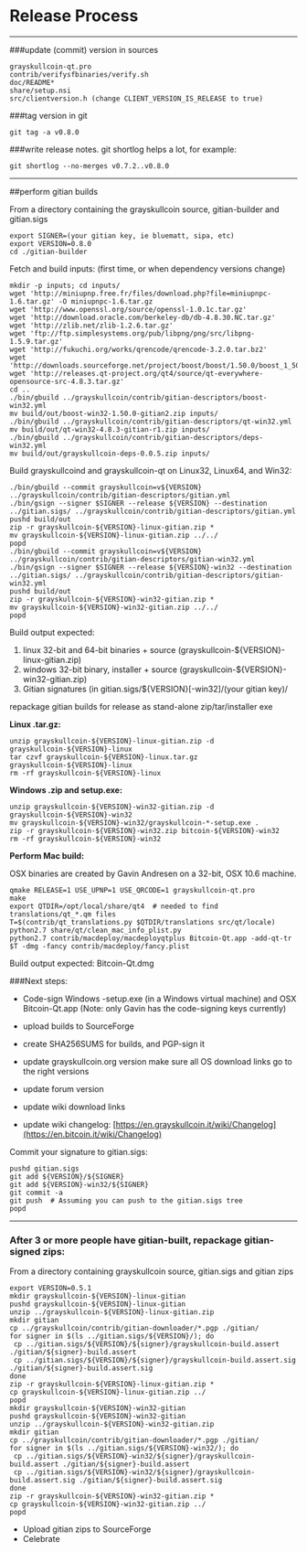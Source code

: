 Release Process
====================

* * *

###update (commit) version in sources


	grayskullcoin-qt.pro
	contrib/verifysfbinaries/verify.sh
	doc/README*
	share/setup.nsi
	src/clientversion.h (change CLIENT_VERSION_IS_RELEASE to true)

###tag version in git

	git tag -a v0.8.0

###write release notes. git shortlog helps a lot, for example:

	git shortlog --no-merges v0.7.2..v0.8.0

* * *

##perform gitian builds

 From a directory containing the grayskullcoin source, gitian-builder and gitian.sigs
  
	export SIGNER=(your gitian key, ie bluematt, sipa, etc)
	export VERSION=0.8.0
	cd ./gitian-builder

 Fetch and build inputs: (first time, or when dependency versions change)

	mkdir -p inputs; cd inputs/
	wget 'http://miniupnp.free.fr/files/download.php?file=miniupnpc-1.6.tar.gz' -O miniupnpc-1.6.tar.gz
	wget 'http://www.openssl.org/source/openssl-1.0.1c.tar.gz'
	wget 'http://download.oracle.com/berkeley-db/db-4.8.30.NC.tar.gz'
	wget 'http://zlib.net/zlib-1.2.6.tar.gz'
	wget 'ftp://ftp.simplesystems.org/pub/libpng/png/src/libpng-1.5.9.tar.gz'
	wget 'http://fukuchi.org/works/qrencode/qrencode-3.2.0.tar.bz2'
	wget 'http://downloads.sourceforge.net/project/boost/boost/1.50.0/boost_1_50_0.tar.bz2'
	wget 'http://releases.qt-project.org/qt4/source/qt-everywhere-opensource-src-4.8.3.tar.gz'
	cd ..
	./bin/gbuild ../grayskullcoin/contrib/gitian-descriptors/boost-win32.yml
	mv build/out/boost-win32-1.50.0-gitian2.zip inputs/
	./bin/gbuild ../grayskullcoin/contrib/gitian-descriptors/qt-win32.yml
	mv build/out/qt-win32-4.8.3-gitian-r1.zip inputs/
	./bin/gbuild ../grayskullcoin/contrib/gitian-descriptors/deps-win32.yml
	mv build/out/grayskullcoin-deps-0.0.5.zip inputs/

 Build grayskullcoind and grayskullcoin-qt on Linux32, Linux64, and Win32:
  
	./bin/gbuild --commit grayskullcoin=v${VERSION} ../grayskullcoin/contrib/gitian-descriptors/gitian.yml
	./bin/gsign --signer $SIGNER --release ${VERSION} --destination ../gitian.sigs/ ../grayskullcoin/contrib/gitian-descriptors/gitian.yml
	pushd build/out
	zip -r grayskullcoin-${VERSION}-linux-gitian.zip *
	mv grayskullcoin-${VERSION}-linux-gitian.zip ../../
	popd
	./bin/gbuild --commit grayskullcoin=v${VERSION} ../grayskullcoin/contrib/gitian-descriptors/gitian-win32.yml
	./bin/gsign --signer $SIGNER --release ${VERSION}-win32 --destination ../gitian.sigs/ ../grayskullcoin/contrib/gitian-descriptors/gitian-win32.yml
	pushd build/out
	zip -r grayskullcoin-${VERSION}-win32-gitian.zip *
	mv grayskullcoin-${VERSION}-win32-gitian.zip ../../
	popd

  Build output expected:

  1. linux 32-bit and 64-bit binaries + source (grayskullcoin-${VERSION}-linux-gitian.zip)
  2. windows 32-bit binary, installer + source (grayskullcoin-${VERSION}-win32-gitian.zip)
  3. Gitian signatures (in gitian.sigs/${VERSION}[-win32]/(your gitian key)/

repackage gitian builds for release as stand-alone zip/tar/installer exe

**Linux .tar.gz:**

	unzip grayskullcoin-${VERSION}-linux-gitian.zip -d grayskullcoin-${VERSION}-linux
	tar czvf grayskullcoin-${VERSION}-linux.tar.gz grayskullcoin-${VERSION}-linux
	rm -rf grayskullcoin-${VERSION}-linux

**Windows .zip and setup.exe:**

	unzip grayskullcoin-${VERSION}-win32-gitian.zip -d grayskullcoin-${VERSION}-win32
	mv grayskullcoin-${VERSION}-win32/grayskullcoin-*-setup.exe .
	zip -r grayskullcoin-${VERSION}-win32.zip bitcoin-${VERSION}-win32
	rm -rf grayskullcoin-${VERSION}-win32

**Perform Mac build:**

  OSX binaries are created by Gavin Andresen on a 32-bit, OSX 10.6 machine.

	qmake RELEASE=1 USE_UPNP=1 USE_QRCODE=1 grayskullcoin-qt.pro
	make
	export QTDIR=/opt/local/share/qt4  # needed to find translations/qt_*.qm files
	T=$(contrib/qt_translations.py $QTDIR/translations src/qt/locale)
	python2.7 share/qt/clean_mac_info_plist.py
	python2.7 contrib/macdeploy/macdeployqtplus Bitcoin-Qt.app -add-qt-tr $T -dmg -fancy contrib/macdeploy/fancy.plist

 Build output expected: Bitcoin-Qt.dmg

###Next steps:

* Code-sign Windows -setup.exe (in a Windows virtual machine) and
  OSX Bitcoin-Qt.app (Note: only Gavin has the code-signing keys currently)

* upload builds to SourceForge

* create SHA256SUMS for builds, and PGP-sign it

* update grayskullcoin.org version
  make sure all OS download links go to the right versions

* update forum version

* update wiki download links

* update wiki changelog: [https://en.grayskullcoin.it/wiki/Changelog](https://en.bitcoin.it/wiki/Changelog)

Commit your signature to gitian.sigs:

	pushd gitian.sigs
	git add ${VERSION}/${SIGNER}
	git add ${VERSION}-win32/${SIGNER}
	git commit -a
	git push  # Assuming you can push to the gitian.sigs tree
	popd

-------------------------------------------------------------------------

### After 3 or more people have gitian-built, repackage gitian-signed zips:

From a directory containing grayskullcoin source, gitian.sigs and gitian zips

	export VERSION=0.5.1
	mkdir grayskullcoin-${VERSION}-linux-gitian
	pushd grayskullcoin-${VERSION}-linux-gitian
	unzip ../grayskullcoin-${VERSION}-linux-gitian.zip
	mkdir gitian
	cp ../grayskullcoin/contrib/gitian-downloader/*.pgp ./gitian/
	for signer in $(ls ../gitian.sigs/${VERSION}/); do
	 cp ../gitian.sigs/${VERSION}/${signer}/grayskullcoin-build.assert ./gitian/${signer}-build.assert
	 cp ../gitian.sigs/${VERSION}/${signer}/grayskullcoin-build.assert.sig ./gitian/${signer}-build.assert.sig
	done
	zip -r grayskullcoin-${VERSION}-linux-gitian.zip *
	cp grayskullcoin-${VERSION}-linux-gitian.zip ../
	popd
	mkdir grayskullcoin-${VERSION}-win32-gitian
	pushd grayskullcoin-${VERSION}-win32-gitian
	unzip ../grayskullcoin-${VERSION}-win32-gitian.zip
	mkdir gitian
	cp ../grayskullcoin/contrib/gitian-downloader/*.pgp ./gitian/
	for signer in $(ls ../gitian.sigs/${VERSION}-win32/); do
	 cp ../gitian.sigs/${VERSION}-win32/${signer}/grayskullcoin-build.assert ./gitian/${signer}-build.assert
	 cp ../gitian.sigs/${VERSION}-win32/${signer}/grayskullcoin-build.assert.sig ./gitian/${signer}-build.assert.sig
	done
	zip -r grayskullcoin-${VERSION}-win32-gitian.zip *
	cp grayskullcoin-${VERSION}-win32-gitian.zip ../
	popd

- Upload gitian zips to SourceForge
- Celebrate 
